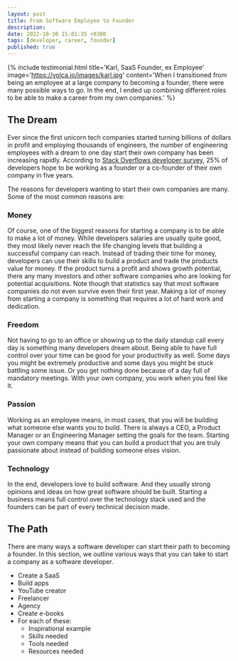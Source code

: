 ```yaml
---
layout: post
title: From Software Employee to Founder
description:
date: 2022-10-30 15:01:35 +0300
tags: [developer, career, founder]
published: true
---
```


{% include testimonial.html title='Karl, SaaS Founder, ex Employee' image='https://volca.io/images/karl.jpg' content='When I transitioned from being an employee at a large company to becoming a founder, there were many possible ways to go. In the end, I ended up combining different roles to be able to make a career from my own companies.' %}

## The Dream

Ever since the first unicorn tech companies started turning billions of dollars in profit and employing thousands of engineers, the number of engineering employees with a dream to one day start their own company has been increasing rapidly. According to [Stack Overflows developer survey](https://insights.stackoverflow.com/survey/2018), 25% of developers hope to be working as a founder or a co-founder of their own company in five years.

The reasons for developers wanting to start their own companies are many. Some of the most common reasons are:

### Money

Of course, one of the biggest reasons for starting a company is to be able to make a lot of money. While developers salaries are usually quite good, they most likely never reach the life changing levels that building a successful company can reach. Instead of trading their time for money, developers can use their skills to build a product and trade the products value for money. If the product turns a profit and shows growth potential, there any many investors and other software companies who are looking for potential acquisitions. Note though that statistics say that most software companies do not even survive even their first year. Making a lot of money from starting a company is something that requires a lot of hard work and dedication.

### Freedom

Not having to go to an office or showing up to the daily standup call every day is something many developers dream about. Being able to have full control over your time can be good for your productivity as well. Some days you might be extremely productive and some days you might be stuck battling some issue. Or you get nothing done because of a day full of mandatory meetings. With your own company, you work when you feel like it.

### Passion

Working as an employee means, in most cases, that you will be building what someone else wants you to build. There is always a CEO, a Product Manager or an Engineering Manager setting the goals for the team. Starting your own company means that you can build a product that you are truly passionate about instead of building someone elses vision.

### Technology

In the end, developers love to build software. And they usually strong opinions and ideas on how great software should be built. Starting a business means full control over the technology stack used and the founders can be part of every technical decision made.

## The Path

There are many ways a software developer can start their path to becoming a founder. In this section, we outline various ways that you can take to start a company as a software developer.

- Create a SaaS
- Build apps
- YouTube creator
- Freelancer
- Agency
- Create e-books
- For each of these:
  - Inspirational example
  - Skills needed
  - Tools needed
  - Resources needed
